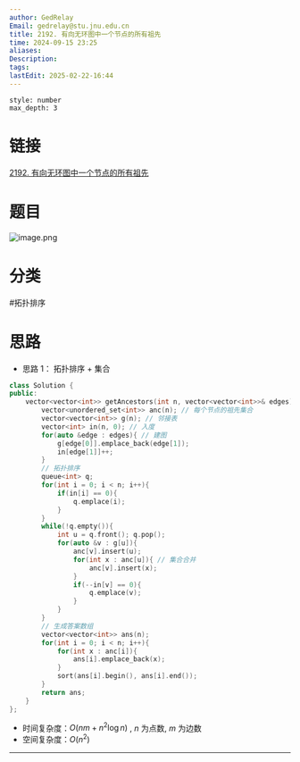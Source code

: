 ```yaml
---
author: GedRelay
Email: gedrelay@stu.jnu.edu.cn
title: 2192. 有向无环图中一个节点的所有祖先
time: 2024-09-15 23:25
aliases: 
Description: 
tags: 
lastEdit: 2025-02-22-16:44
---
```


```toc
style: number
max_depth: 3
```

# 链接
[2192. 有向无环图中一个节点的所有祖先](https://leetcode.cn/problems/all-ancestors-of-a-node-in-a-directed-acyclic-graph/) 

# 题目
![image.png](https://ged-pic-bed.oss-cn-guangzhou.aliyuncs.com/img/202409152325415.png)


# 分类
#拓扑排序 

# 思路
- 思路 1：
拓扑排序 + 集合

```cpp
class Solution {
public:
    vector<vector<int>> getAncestors(int n, vector<vector<int>>& edges) {
        vector<unordered_set<int>> anc(n); // 每个节点的祖先集合
        vector<vector<int>> g(n); // 邻接表
        vector<int> in(n, 0); // 入度
        for(auto &edge : edges){ // 建图
            g[edge[0]].emplace_back(edge[1]);
            in[edge[1]]++;
        }
        // 拓扑排序
        queue<int> q;
        for(int i = 0; i < n; i++){
            if(in[i] == 0){
                q.emplace(i);
            }
        }
        while(!q.empty()){
            int u = q.front(); q.pop();
            for(auto &v : g[u]){
                anc[v].insert(u);
                for(int x : anc[u]){ // 集合合并
                    anc[v].insert(x);
                }
                if(--in[v] == 0){
                    q.emplace(v);
                }
            }
        }
        // 生成答案数组
        vector<vector<int>> ans(n);
        for(int i = 0; i < n; i++){
            for(int x : anc[i]){
                ans[i].emplace_back(x);
            }
            sort(ans[i].begin(), ans[i].end());
        }
        return ans;
    }
};
```


- 时间复杂度：${O\left( nm+n^{2} \log n \right)  }$ , ${n }$ 为点数, ${m }$ 为边数
- 空间复杂度：${O\left( n^{2}  \right)  }$ 


---

